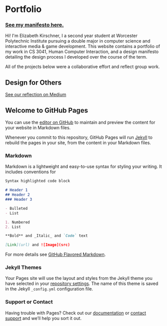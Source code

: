 # Portfolio
### [See my manifesto here.](https://elizabethkirschner.github.io/CS3041DesignManifesto/DesignManifesto) 

Hi! I'm Elizabeth Kirschner, I a second year student at Worcester Polytechnic Institute pursuing a double major in computer science and interactive media & game development.  This website contains a portfolio of my work in CS 3041, Human Computer Interaction, and a design manifesto detailing the design process I developed over the course of the term.

All of the projects below were a collaborative effort and reflect group work.

## Design for Others
[See our reflection on Medium](https://medium.com/@ethanlichang/design-for-others-e0a5da8331f8)




## Welcome to GitHub Pages
You can use the [editor on GitHub](https://github.com/elizabethkirschner/CS3041DesignManifesto/edit/master/README.md) to maintain and preview the content for your website in Markdown files.

Whenever you commit to this repository, GitHub Pages will run [Jekyll](https://jekyllrb.com/) to rebuild the pages in your site, from the content in your Markdown files.

### Markdown

Markdown is a lightweight and easy-to-use syntax for styling your writing. It includes conventions for

```markdown
Syntax highlighted code block

# Header 1
## Header 2
### Header 3

- Bulleted
- List

1. Numbered
2. List

**Bold** and _Italic_ and `Code` text

[Link](url) and ![Image](src)
```

For more details see [GitHub Flavored Markdown](https://guides.github.com/features/mastering-markdown/).

### Jekyll Themes

Your Pages site will use the layout and styles from the Jekyll theme you have selected in your [repository settings](https://github.com/elizabethkirschner/CS3041DesignManifesto/settings). The name of this theme is saved in the Jekyll `_config.yml` configuration file.

### Support or Contact 

Having trouble with Pages? Check out our [documentation](https://help.github.com/categories/github-pages-basics/) or [contact support](https://github.com/contact) and we’ll help you sort it out.
